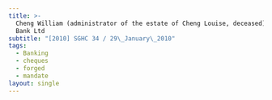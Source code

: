 ```yaml
---
title: >-
  Cheng William (administrator of the estate of Cheng Louise, deceased) v DBS
  Bank Ltd
subtitle: "[2010] SGHC 34 / 29\_January\_2010"
tags:
  - Banking
  - cheques
  - forged
  - mandate
layout: single
---
```


